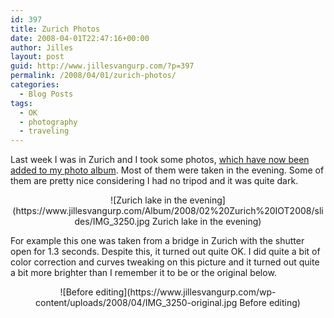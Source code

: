 ```yaml
---
id: 397
title: Zurich Photos
date: 2008-04-01T22:47:16+00:00
author: Jilles
layout: post
guid: http://www.jillesvangurp.com/?p=397
permalink: /2008/04/01/zurich-photos/
categories:
  - Blog Posts
tags:
  - OK
  - photography
  - traveling
---
```

Last week I was in Zurich and I took some photos, <a href="http://photos.jillesvangurp.com/Album/2008/02%20Zurich%20IOT2008/index.html">which have now been added to my photo album</a>. Most of them were taken in the evening. Some of them are pretty nice considering I had no tripod and it was quite dark.
<p style="text-align: center;">![Zurich lake in the evening](https://www.jillesvangurp.com/Album/2008/02%20Zurich%20IOT2008/slides/IMG_3250.jpg Zurich lake in the evening)</p>
For example this one was taken from a bridge in Zurich with the shutter open for 1.3 seconds. Despite this, it turned out quite OK. I did quite a bit of color correction and curves tweaking on this picture and it turned out quite a bit more brighter than I remember it to be or the original below.
<p style="text-align: center;">![Before editing](https://www.jillesvangurp.com/wp-content/uploads/2008/04/IMG_3250-original.jpg Before editing)</p>